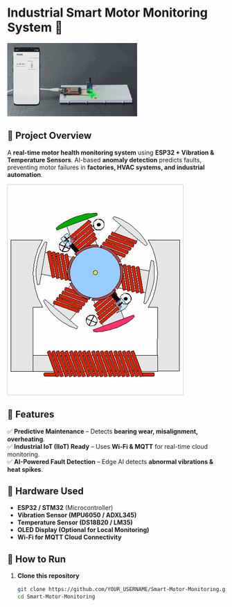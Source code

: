# Industrial Smart Motor Monitoring System 🚀  
![Demo](https://github.com/sidortal/OBB-Expansion/blob/main/vibration-detection.gif)  

## 📌 Project Overview  
A **real-time motor health monitoring system** using **ESP32 + Vibration & Temperature Sensors**. AI-based **anomaly detection** predicts faults, preventing motor failures in **factories, HVAC systems, and industrial automation**.  

![Demo](https://github.com/sidortal/OBB-Expansion/blob/main/dc-electric-motor.gif)  

## 🔹 Features  
✅ **Predictive Maintenance** – Detects **bearing wear, misalignment, overheating**.  
✅ **Industrial IoT (IIoT) Ready** – Uses **Wi-Fi & MQTT** for real-time cloud monitoring.  
✅ **AI-Powered Fault Detection** – Edge AI detects **abnormal vibrations & heat spikes**.  

## 🔹 Hardware Used  
- **ESP32 / STM32** (Microcontroller)  
- **Vibration Sensor (MPU6050 / ADXL345)**  
- **Temperature Sensor (DS18B20 / LM35)**  
- **OLED Display (Optional for Local Monitoring)**  
- **Wi-Fi for MQTT Cloud Connectivity**  

## 🔹 How to Run  
1. **Clone this repository**  
   ```sh
   git clone https://github.com/YOUR_USERNAME/Smart-Motor-Monitoring.git
   cd Smart-Motor-Monitoring
